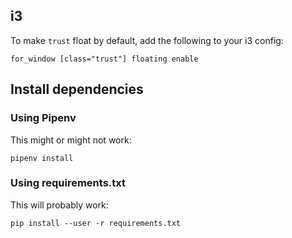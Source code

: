 ## i3

To make `trust` float by default, add the following to your i3 config:

```
for_window [class="trust"] floating enable
```

## Install dependencies

### Using Pipenv

This might or might not work:

```
pipenv install
```

### Using requirements.txt

This will probably work:

```
pip install --user -r requirements.txt
```
